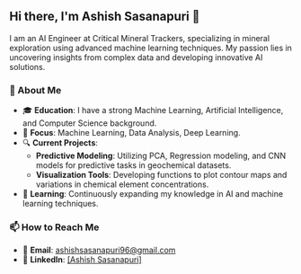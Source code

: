 ## Hi there, I'm Ashish Sasanapuri 👋

I am an AI Engineer at Critical Mineral Trackers, specializing in mineral exploration using advanced machine learning techniques. My passion lies in uncovering insights from complex data and developing innovative AI solutions.

### 🔬 About Me

- 🎓 **Education**: I have a strong Machine Learning, Artificial Intelligence, and Computer Science background.
- 🧠 **Focus**: Machine Learning, Data Analysis, Deep Learning.
- 🔍 **Current Projects**: 
  - **Predictive Modeling**: Utilizing PCA, Regression modeling, and CNN models for predictive tasks in geochemical datasets.
  - **Visualization Tools**: Developing functions to plot contour maps and variations in chemical element concentrations.
- 🌱 **Learning**: Continuously expanding my knowledge in AI and machine learning techniques.

<!--### 🌟 Skills

- **Programming Languages**: Python, SQL.
- **Tools & Technologies**: Keras, TensorFlow, Scikit-learn, [mention others].
- **Data Visualization**: Matplotlib, Seaborn, Plotly, QlikView.
- **Web Scraping**: BeautifulSoup, Scrapy.-->

### 📫 How to Reach Me

- 📧 **Email**: ashishsasanapuri96@gmail.com
- 💼 **LinkedIn**: [[Ashish Sasanapuri]](https://www.linkedin.com/in/ashish-sasanapuri/)
<!-- - 🌐 **Website/Blog**: [Your personal website or blog] -->

<!--### 📈 GitHub Stats

![Ashish's GitHub Stats](https://github-readme-stats.vercel.app/api?username=Ashish-Sasna&show_icons=true&hide_border=true&count_private=true&include_all_commits=true)

### 🌐 Visitor Count

![Visitor Count](https://visitor-badge.glitch.me/badge?page_id=Ashish-Sasna.Ashish-Sasna)-->
